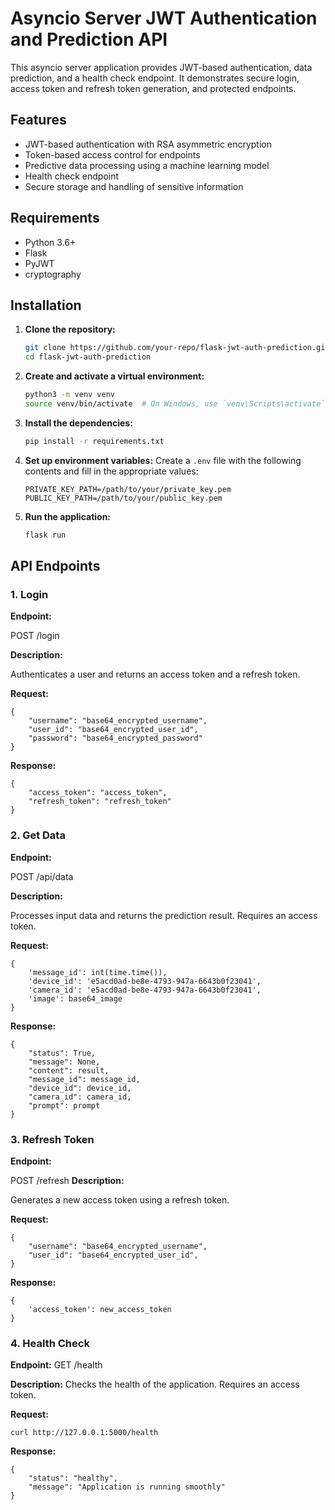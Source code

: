 # Asyncio Server JWT Authentication and Prediction API

This asyncio server application provides JWT-based authentication, data prediction, and a health check endpoint. It demonstrates secure login, access token and refresh token generation, and protected endpoints.

## Features

- JWT-based authentication with RSA asymmetric encryption
- Token-based access control for endpoints
- Predictive data processing using a machine learning model
- Health check endpoint
- Secure storage and handling of sensitive information

## Requirements

- Python 3.6+
- Flask
- PyJWT
- cryptography

## Installation

1. **Clone the repository:**
    ```bash
    git clone https://github.com/your-repo/flask-jwt-auth-prediction.git
    cd flask-jwt-auth-prediction
    ```

2. **Create and activate a virtual environment:**
    ```bash
    python3 -m venv venv
    source venv/bin/activate  # On Windows, use `venv\Scripts\activate`
    ```

3. **Install the dependencies:**
    ```bash
    pip install -r requirements.txt
    ```

4. **Set up environment variables:**
    Create a `.env` file with the following contents and fill in the appropriate values:
    ```env
    PRIVATE_KEY_PATH=/path/to/your/private_key.pem
    PUBLIC_KEY_PATH=/path/to/your/public_key.pem
    ```

5. **Run the application:**
    ```bash
    flask run
    ```

## API Endpoints

### 1. Login

**Endpoint:**

POST /login


**Description:**

Authenticates a user and returns an access token and a refresh token.

**Request:**

```
{
    "username": "base64_encrypted_username",
    "user_id": "base64_encrypted_user_id",
    "password": "base64_encrypted_password"
}
```

**Response:**
```
{
    "access_token": "access_token",
    "refresh_token": "refresh_token"
}
```

### 2. Get Data
**Endpoint:**

POST /api/data

**Description:**

Processes input data and returns the prediction result. Requires an access token.

**Request:**

```
{
    'message_id': int(time.time()),
    'device_id': 'e5acd0ad-be8e-4793-947a-6643b0f23041',
    'camera_id': 'e5acd0ad-be8e-4793-947a-6643b0f23041',
    'image': base64_image
}
```

**Response:**
```
{
    "status": True, 
    "message": None, 
    "content": result, 
    "message_id": message_id, 
    "device_id": device_id, 
    "camera_id": camera_id, 
    "prompt": prompt
}
```

### 3. Refresh Token
**Endpoint:**

POST /refresh
**Description:**

Generates a new access token using a refresh token.

**Request:**
```
{
    "username": "base64_encrypted_username",
    "user_id": "base64_encrypted_user_id",
}
```

**Response:**
```
{
    'access_token': new_access_token
}
```

### 4. Health Check
**Endpoint:**
GET /health

**Description:**
Checks the health of the application. Requires an access token.

**Request:**
```
curl http://127.0.0.1:5000/health
```
**Response:**
```
{
    "status": "healthy",
    "message": "Application is running smoothly"
}
```